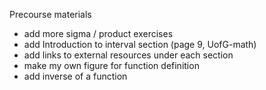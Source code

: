 Precourse materials
- add more sigma / product exercises
- add Introduction to interval section (page 9, UofG-math)
- add links to external resources under each section
- make my own figure for function definition
- add inverse of a function
